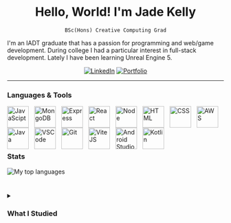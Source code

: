 <h1 align="center">Hello, World! I'm Jade Kelly</h1>

<p align="center">
  <code>BSc(Hons) Creative Computing Grad</code>
</p>

I'm an IADT graduate that has a passion for programming and web/game development. During college I had a particular interest in full-stack development. Lately I have been learning Unreal Engine 5.

  <p align="center">
    <a href="https://www.linkedin.com/in/jaderkelly">
      <img alt="LinkedIn" title="View my LinkedIn" src="https://img.shields.io/badge/%20LinkedIn%20-BADD7F"/></a>
    <a href="https://github.com/jade-r-k?tab=repositories">
      <img alt="Portfolio" title="View my Portfolio web app" src="https://img.shields.io/badge/%20Portfolio%20-EFACA5"/></a>
  </p>

---

<h3>Languages & Tools</h3>
<div>
  <img align="left" alt="JavaScipt" width="50px" style="padding-right:10px;" src="https://cdn.jsdelivr.net/gh/devicons/devicon@latest/icons/javascript/javascript-original.svg" />
  <img align="left" alt="MongoDB" width="50px" style="padding-right:10px;" src="https://cdn.jsdelivr.net/gh/devicons/devicon@latest/icons/mongodb/mongodb-original-wordmark.svg" />
  <img align="left" alt="Express" width="50px" style="padding-right:10px;" src="https://cdn.jsdelivr.net/gh/devicons/devicon@latest/icons/express/express-original-wordmark.svg" />
  <img align="left" alt="React" width="50px" style="padding-right:10px;" src="https://cdn.jsdelivr.net/gh/devicons/devicon@latest/icons/react/react-original-wordmark.svg" />
  <img align="left" alt="Node" width="50px" style="padding-right:10px;" src="https://cdn.jsdelivr.net/gh/devicons/devicon@latest/icons/nodejs/nodejs-original-wordmark.svg" />
  <img align="left" alt="HTML" width="50px" style="padding-right:10px;" src="https://cdn.jsdelivr.net/gh/devicons/devicon@latest/icons/html5/html5-original-wordmark.svg" />
  <img align="left" alt="CSS" width="50px" style="padding-right:10px;" src="https://cdn.jsdelivr.net/gh/devicons/devicon@latest/icons/css3/css3-original-wordmark.svg" />
  <img align="left" alt="AWS" width="50px" style="padding-right:10px;" src="https://cdn.jsdelivr.net/gh/devicons/devicon@latest/icons/amazonwebservices/amazonwebservices-original-wordmark.svg" />
  <img align="left" alt="Java" width="50px" style="padding-right:10px;" src="https://cdn.jsdelivr.net/gh/devicons/devicon@latest/icons/java/java-original-wordmark.svg" />
  <img align="left" alt="VSCode" width="50px" style="padding-right:10px;" src="https://cdn.jsdelivr.net/gh/devicons/devicon@latest/icons/vscode/vscode-original-wordmark.svg" />
  <img align="left" alt="Git" width="50px" style="padding-right:10px;" src="https://cdn.jsdelivr.net/gh/devicons/devicon@latest/icons/git/git-original-wordmark.svg" />
  <img align="left" alt="ViteJS" width="50px" style="padding-right:10px;" src="https://cdn.jsdelivr.net/gh/devicons/devicon@latest/icons/vitejs/vitejs-original.svg" />
  <img align="left" alt="Android Studio" width="50px" style="padding-right:10px;" src="https://cdn.jsdelivr.net/gh/devicons/devicon@latest/icons/androidstudio/androidstudio-original-wordmark.svg" />
  <img align="left" alt="Kotlin" width="50px" style="padding-right:10px;" src="https://cdn.jsdelivr.net/gh/devicons/devicon@latest/icons/kotlin/kotlin-original-wordmark.svg" />
</div>

<br/>
<br/>
<br/>
<br/>

#

### Stats

<img alt="My top languages" src="https://github-readme-stats.vercel.app/api/top-langs/?username=jade-r-k" />

#

<details>
 <summary><h3>What I Studied</h3></summary>
  <div align="left">
    <ul>
      <li>JavaScript (MERN stack, CRUD, REST API, Vue)</li>
      <li>Web Design (HTML, CSS, PHP, Miro, Figma, Git)</li>
      <li>Mobile Computing (Kotlin, Android Jetpack)</li>
      <li>Networks & Cloud Computing (AWS, Cisco)</li>
      <li>Database Management Systems (SQL)</li>
      <li>Programming (Java)</li>
      <li>Creative Digital Media (Photoshop, Illustrator, Premiere)</li>
      <li>Virtual/Augmented Reality (WebXR, Unity, C#)</li>
      <li>Research & Analytics (Google Analytics)</li>
    </ul>
  </div>
</details>


<!--
**jade-r-k/jade-r-k** is a ✨ _special_ ✨ repository because its `README.md` (this file) appears on your GitHub profile.

Here are some ideas to get you started:

- 🔭 I’m currently working on ...
- 🌱 I’m currently learning ...
- 👯 I’m looking to collaborate on ...
- 🤔 I’m looking for help with ...
- 💬 Ask me about ...
- 📫 How to reach me: ...
- 😄 Pronouns: ...
- ⚡ Fun fact: ...
-->
